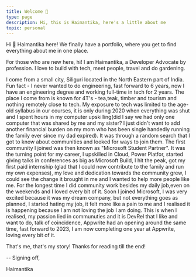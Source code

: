```yaml
---
title: Welcome 👋
type: page
description: Hi, this is Haimantika, here's a little about me
topic: personal
---
```


Hi 👋 Haimantika here! We finally have a portfolio, where you get to find everything about me in one place.

For those who are new here, hi! I am Haimantika, a Developer Advocate by profession. I love to build with tech, meet people, travel and do gardening.

I come from a small city, Siliguri located in the North Eastern part of India. Fun fact - I never wanted to do engineering, fast forward to 6 years, now I have an engineering degree and working full-time in tech for 2 years. The place I come from is known for 4T's - tea,teak, timber and tourism and nothing remotely close to tech. My exposure to tech was limited to the age-old syllabus in our courses, it is only during 2020 when everything was shut and I spent hours in my computer upskilling(did I say we had only one computer that was shared by me and my sister? I just didn't want to add another financial burden on my mom who has been single handedly running the family ever since my dad expired). It was through a random search that I got to know about communities and looked for ways to join them. The first community I joined was then known as "Microsoft Student Partner". It was the turning point for my career, I upskilled in Cloud, Power Platfor, started giving talks in conferences as big as Microsoft Build, I hit the peak, got my first paid internship (glad that I could now contribute to the family and run my own expenses), my love and dedication towards the community grew, I could see the change it brought in me and I wanted to help more people like me. For the longest time I did community work besides my daily job,even on the weekends and I loved every bit of it. Soon I joined Microsoft, I was very excited because it was my dream company, but not everything goes as planned, I started hating my job, it felt more like a pain to me and I realised it is happening because I am not loving the job I am doing. This is when I realised, my passion lied in communuties and it is DevRel that I like and want to do, talk of coincidence, Appwrite had an opening around the same time, fast forward to 2023, I am now completing one year at Appwrite, loving every bit of it.

That's me, that's my story! Thanks for reading till the end!

-- Signing off,

Haimantika
